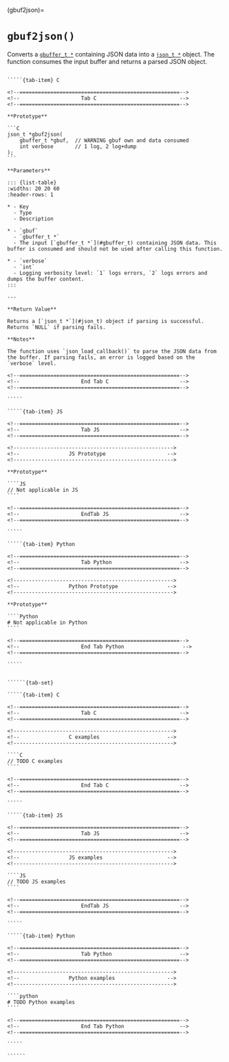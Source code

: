 <!-- ============================================================== -->
(gbuf2json)=
# `gbuf2json()`
<!-- ============================================================== -->

Converts a [`gbuffer_t *`](#gbuffer_t) containing JSON data into a [`json_t *`](#json_t) object. The function consumes the input buffer and returns a parsed JSON object.

<!------------------------------------------------------------>
<!--                    Prototypes                          -->
<!------------------------------------------------------------>

``````{tab-set}

`````{tab-item} C

<!--====================================================-->
<!--                    Tab C                           -->
<!--====================================================-->

**Prototype**

```C
json_t *gbuf2json(
    gbuffer_t *gbuf,  // WARNING gbuf own and data consumed
    int verbose       // 1 log, 2 log+dump
);
```

**Parameters**

::: {list-table}
:widths: 20 20 60
:header-rows: 1

* - Key
  - Type
  - Description

* - `gbuf`
  - `gbuffer_t *`
  - The input [`gbuffer_t *`](#gbuffer_t) containing JSON data. This buffer is consumed and should not be used after calling this function.

* - `verbose`
  - `int`
  - Logging verbosity level: `1` logs errors, `2` logs errors and dumps the buffer content.
:::

---

**Return Value**

Returns a [`json_t *`](#json_t) object if parsing is successful. Returns `NULL` if parsing fails.

**Notes**

The function uses `json_load_callback()` to parse the JSON data from the buffer. If parsing fails, an error is logged based on the `verbose` level.

<!--====================================================-->
<!--                    End Tab C                       -->
<!--====================================================-->

`````

`````{tab-item} JS

<!--====================================================-->
<!--                    Tab JS                          -->
<!--====================================================-->

<!---------------------------------------------------->
<!--                JS Prototype                    -->
<!---------------------------------------------------->

**Prototype**

````JS
// Not applicable in JS
````

<!--====================================================-->
<!--                    EndTab JS                       -->
<!--====================================================-->

`````

`````{tab-item} Python

<!--====================================================-->
<!--                    Tab Python                      -->
<!--====================================================-->

<!---------------------------------------------------->
<!--                Python Prototype                -->
<!---------------------------------------------------->

**Prototype**

````Python
# Not applicable in Python
````

<!--====================================================-->
<!--                    End Tab Python                   -->
<!--====================================================-->

`````

``````

<!------------------------------------------------------------>
<!--                    Examples                            -->
<!------------------------------------------------------------>

```````{dropdown} Examples

``````{tab-set}

`````{tab-item} C

<!--====================================================-->
<!--                    Tab C                           -->
<!--====================================================-->

<!---------------------------------------------------->
<!--                C examples                      -->
<!---------------------------------------------------->

````C
// TODO C examples
````

<!--====================================================-->
<!--                    End Tab C                       -->
<!--====================================================-->

`````

`````{tab-item} JS

<!--====================================================-->
<!--                    Tab JS                          -->
<!--====================================================-->

<!---------------------------------------------------->
<!--                JS examples                     -->
<!---------------------------------------------------->

````JS
// TODO JS examples
````

<!--====================================================-->
<!--                    EndTab JS                       -->
<!--====================================================-->

`````

`````{tab-item} Python

<!--====================================================-->
<!--                    Tab Python                      -->
<!--====================================================-->

<!---------------------------------------------------->
<!--                Python examples                 -->
<!---------------------------------------------------->

````python
# TODO Python examples
````

<!--====================================================-->
<!--                    End Tab Python                  -->
<!--====================================================-->

`````

``````

```````
